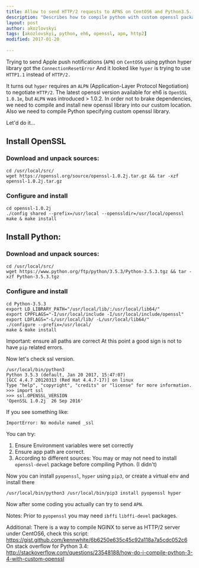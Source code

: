 ```yaml
---
title: Allow to send HTTP/2 requests to APNS on CentOS6 and Python3.5.
description: "Describes how to compile python with custom openssl package to allow issuing HTTP/2 requests to Apple Push Notifications Service"
layout: post
author: akozlovskyi
tags: [akozlovskyi, python, eh6, openssl, apn, http2]
modified: 2017-01-20
    
---
```


Trying to send Apple push notifications (`APN`) on `CentOS6` using python hyper library got the ```ConnectionResetError```
And it looked like `hyper` is trying to use `HTTP1.1` instead of `HTTP/2.`

It turns out `hyper` requires an `ALPN` (Application-Layer Protocol Negotiation) to negotiate `HTTP/2`.
The latest openssl version available for eh6 is `OpenSSL 1.0.1e`, but `ALPN` was introduced > 1.0.2.
In order not to brake dependencies, we need to compile and install new openssl library into our custom location.
Also we need to compile Python specifying custom openssl library.

Let'd do it... 

## Install OpenSSL

### Download and unpack sources:
```
cd /usr/local/src/
wget https://openssl.org/source/openssl-1.0.2j.tar.gz && tar -xzf openssl-1.0.2j.tar.gz
```
### Configure and install

```
cd openssl-1.0.2j
./config shared --prefix=/usr/local --openssldir=/usr/local/openssl
make & make install
```

## Install Python:
### Download and unpack sources:

```
cd /usr/local/src/
wget https://www.python.org/ftp/python/3.5.3/Python-3.5.3.tgz && tar -xzf Python-3.5.3.tgz
```

### Configure and install

```
cd Python-3.5.3
export LD_LIBRARY_PATH="/usr/local/lib/:/usr/local/lib64/" 
export CPPFLAGS="-I/usr/local/include -I/usr/local/include/openssl"
export LDFLAGS="-L/usr/local/lib/ -L/usr/local/lib64/"
./configure --prefix=/usr/local/
make & make install
```

Important: ensure all paths are correct
At this point a good sign is not to have `pip` related errors.

Now let's check ssl version.

```
/usr/local/bin/python3
Python 3.5.3 (default, Jan 20 2017, 15:47:07) 
[GCC 4.4.7 20120313 (Red Hat 4.4.7-17)] on linux
Type "help", "copyright", "credits" or "license" for more information.
>>> import ssl
>>> ssl.OPENSSL_VERSION
'OpenSSL 1.0.2j  26 Sep 2016'
```

If you see something like:
```
ImportError: No module named _ssl
```

You can try:
1. Ensure Environment variables were set correctly
2. Ensure app path are correct.
3. According to different sources: You may or may not need to install `openssl-devel` package before compiling Python. (I didn't)

Now you can install `pyopenssl`, `hyper` using `pip3`, or create a virtual env and install there

```
/usr/local/bin/python3 /usr/local/bin/pip3 install pyopenssl hyper

```

Now after some coding you actually can try to send `APN`.

Notes:
Prior to `pyopenssl` you may need `ibffi` `libffi-devel` packages.

Additional:
There is a way to compile NGINX to serve as HTTP/2 server under CentOS6, check this script: https://gist.github.com/kennwhite/6b6250e635c45c92a118a7a5cdc052c6
On stack overflow for Python 3.4: http://stackoverflow.com/questions/23548188/how-do-i-compile-python-3-4-with-custom-openssl